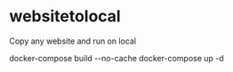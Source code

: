 # websitetolocal
Copy any website and run on local


docker-compose build --no-cache
docker-compose up -d


